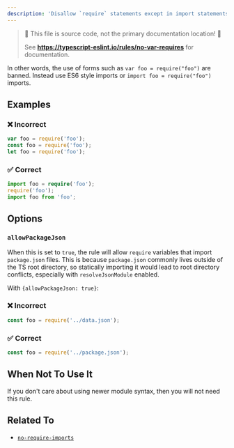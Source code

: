 ```yaml
---
description: 'Disallow `require` statements except in import statements.'
---
```


> 🛑 This file is source code, not the primary documentation location! 🛑
>
> See **https://typescript-eslint.io/rules/no-var-requires** for documentation.

In other words, the use of forms such as `var foo = require("foo")` are banned. Instead use ES6 style imports or `import foo = require("foo")` imports.

## Examples

<!--tabs-->

### ❌ Incorrect

```ts
var foo = require('foo');
const foo = require('foo');
let foo = require('foo');
```

### ✅ Correct

```ts
import foo = require('foo');
require('foo');
import foo from 'foo';
```

## Options

### `allowPackageJson`

When this is set to `true`, the rule will allow `require` variables that import `package.json` files. This is because `package.json` commonly lives outside of the TS root directory, so statically importing it would lead to root directory conflicts, especially with `resolveJsonModule` enabled.

With `{allowPackageJson: true}`:

<!--tabs-->

### ❌ Incorrect

```ts
const foo = require('../data.json');
```

### ✅ Correct

```ts
const foo = require('../package.json');
```

## When Not To Use It

If you don't care about using newer module syntax, then you will not need this rule.

## Related To

- [`no-require-imports`](./no-require-imports.md)
